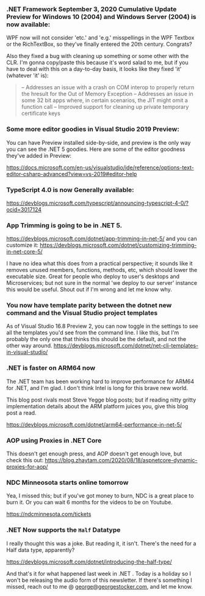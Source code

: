### .NET Framework September 3, 2020 Cumulative Update Preview for Windows 10 (2004) and Windows Server (2004) is now available:

WPF now will not consider 'etc.' and 'e.g.' misspellings in the WPF Textbox or the RichTextBox, so they've finally entered the 20th century. Congrats?

Also they fixed a bug with cleaning up something or some other with the CLR. I'm gonna copy/paste this because it's word salad to me, but if you have to deal with this on a day-to-day basis, it looks like they fixed 'it' (whatever 'it' is):

> – Addresses an issue with a crash on COM interop to properly return the hresult for the Out of Memory Exception 
> – Addresses an issue in some 32 bit apps where, in certain scenarios, the JIT might omit a function call 
> – Improved support for cleaning up private temporary certificate keys

### Some more editor goodies in Visual Studio 2019 Preview:

You can have Preview installed side-by-side, and preview is the only way you can see the .NET 5 goodies.  Here are some of the editor goodness they've added in Preview:

https://docs.microsoft.com/en-us/visualstudio/ide/reference/options-text-editor-csharp-advanced?view=vs-2019#editor-help

### TypeScript 4.0 is now Generally available:

https://devblogs.microsoft.com/typescript/announcing-typescript-4-0/?ocid=3017124

### App Trimming is going to be in .NET 5.

https://devblogs.microsoft.com/dotnet/app-trimming-in-net-5/ and you can customize it: 
https://devblogs.microsoft.com/dotnet/customizing-trimming-in-net-core-5/

I have no idea what this does from a practical perspective; it sounds like it removes unused members, functions, methods, etc, which should lower the executable size.  Great for people who deploy to user's desktops and Microservices; but not sure in the normal 'we deploy to our server' instance this would be useful.  Shout out if I'm wrong and let me know why.

### You now have template parity between the dotnet new command and the Visual Studio project templates

As of Visual Studio 16.8 Preview 2, you can now toggle in the settings to see all the templates you'd see from the command line. I like this, but I'm probably the only one that thinks this should be the default, and not the other way around. https://devblogs.microsoft.com/dotnet/net-cli-templates-in-visual-studio/

### .NET is faster on ARM64 now

The .NET team has been working hard to improve performance for ARM64 for .NET, and I'm glad.  I don't think Intel is long for this brave new world.

This blog post rivals most Steve Yegge blog posts; but if reading nitty gritty implementation details about the ARM platform juices you, give this blog post a read.

https://devblogs.microsoft.com/dotnet/arm64-performance-in-net-5/

### AOP using Proxies in .NET Core

This doesn't get enough press, and AOP doesn't get enough love, but check this out: https://blog.zhaytam.com/2020/08/18/aspnetcore-dynamic-proxies-for-aop/

### NDC Minneosota starts online tomorrow

Yea, I missed this; but if you've got money to burn, NDC is a great place to burn it. Or you can wait 6 months for the videos to be on Youtube.

https://ndcminnesota.com/tickets

### .NET Now supports the `Half` Datatype

I really thought this was a joke. But reading it, it isn't.  There's the need for a Half data type, apparently?

https://devblogs.microsoft.com/dotnet/introducing-the-half-type/

And that's it for what happened last week in .NET . Today is a holiday so I won't be releasing the audio form of this newsletter.  If there's something I missed, reach out to me @ george@georgestocker.com, and let me know.


